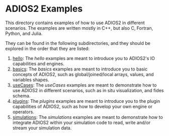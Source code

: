 # ADIOS2 Examples

This directory contains examples of how to use ADIOS2 in different scenarios.
The examples are written mostly in C++, but also C, Fortran, Python, and Julia.

They can be found in the following subdirectories, and they should be explored in the order that they are listed:

1. [hello](hello): The _hello_ examples are meant to introduce you to ADIOS2's IO capabilities and engines.
2. [basics](basics): The _basics_ examples are meant to introduce you to basic concepts of ADIOS2, such as
   global/joined/local arrays, values, and variables shapes.
3. [useCases](useCases): The _useCases_ examples are meant to demonstrate how to use ADIOS2 in different scenarios,
   such as in situ visualization, and fides schema.
4. [plugins](plugins): The _plugins_ examples are meant to introduce you to the plugin capabilities of ADIOS2, such as
   how to develop your own engine or operators.
5. [simulations](simulations): The _simulations_ examples are meant to demonstrate how to integrate ADIOS2 within your
   simulation code to read, write and/or stream your simulation data.
